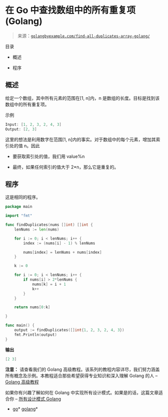 <!--yml

分类：未分类

日期：2024-10-13 06:49:01

-->

# 在 Go 中查找数组中的所有重复项 (Golang)

> 来源：[`golangbyexample.com/find-all-duplicates-array-golang/`](https://golangbyexample.com/find-all-duplicates-array-golang/)

目录

+   概述

+   程序

## **概述**

给定一个数组，其中所有元素的范围在[1, n]内，n 是数组的长度。目标是找到该数组中的所有重复项。

示例

```go
Input: [1, 2, 3, 2, 4, 3]
Output: [2, 3]
```

这里的想法是利用数字在范围[1, n]内的事实。对于数组中的每个元素，增加其索引处的值 n。因此

+   要获取索引处的值，我们用 value%n

+   最终，如果任何索引的值大于 2*n，那么它是重复的。

## **程序**

这是相同的程序。

```go
package main

import "fmt"

func findDuplicates(nums []int) []int {
	lenNums := len(nums)

	for i := 0; i < lenNums; i++ {
		index := (nums[i] - 1) % lenNums

		nums[index] = lenNums + nums[index]
	}

	k := 0

	for i := 0; i < lenNums; i++ {
		if nums[i] > 2*lenNums {
			nums[k] = i + 1
			k++
		}
	}

	return nums[0:k]

}

func main() {
	output := findDuplicates([]int{1, 2, 3, 2, 4, 3})
	fmt.Println(output)
}
```

**输出**

```go
[2 3]
```

**注意：** 请查看我们的 Golang 高级教程。该系列的教程内容详尽，我们努力涵盖所有概念及示例。本教程适合那些希望获得专业知识和深入理解 Golang 的人 – [Golang 高级教程](https://golangbyexample.com/golang-comprehensive-tutorial/)

如果你有兴趣了解如何在 Golang 中实现所有设计模式。如果是的话，这篇文章适合你 – [所有设计模式 Golang](https://golangbyexample.com/all-design-patterns-golang/)

+   [go](https://golangbyexample.com/tag/go/)*   [golang](https://golangbyexample.com/tag/golang/)*
